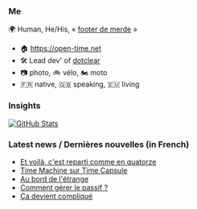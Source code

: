 ### Me

🌍 Human, He/His, « [footer de merde](https://open-time.net/post/2013/07/17/La-veritable-histoire-du-Footer-de-merde-) » 
* 🏠 https://open-time.net 
* 🛠️ Lead dev' of [dotclear](https://git.dotclear.org/dev/dotclear)
* 📷 photo, 🚲 vélo, 🏍️ moto 
* 🇫🇷 native, 🇬🇧 speaking, 🇪🇺 living

### Insights

[![GitHub Stats](https://github-readme-stats-sigma-five.vercel.app/api?username=franck-paul)](https://github.com/franck-paul)

### Latest news / Dernières nouvelles (in French)

<!-- BLOG-POST-LIST:START -->
- [Et voilà, c&#39;est reparti comme en quatorze](https://open-time.net/post/2025/08/08/Et-voila-c-est-reparti-comme-en-quatorze)
- [Time Machine sur Time Capsule](https://open-time.net/post/2025/08/07/Time-Machine-sur-Time-Capsule)
- [Au bord de l&#39;étrange](https://open-time.net/post/2025/08/06/Au-bord-de-l-etrange)
- [Comment gérer le passif ?](https://open-time.net/post/2025/08/05/Comment-gerer-le-passif)
- [Ça devient compliqué](https://open-time.net/post/2025/08/04/Ca-devient-complique)
<!-- BLOG-POST-LIST:END -->
